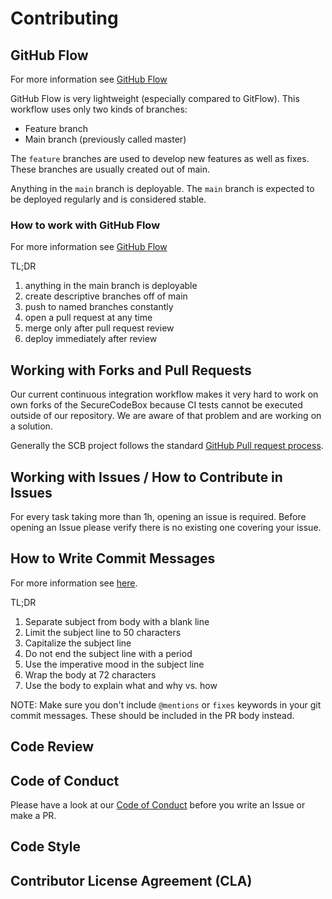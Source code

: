 # Contributing

## GitHub Flow

For more information see [GitHub Flow](https://githubflow.github.io/)

GitHub Flow is very lightweight (especially compared to GitFlow).
This workflow uses only two kinds of branches:

- Feature branch
- Main branch (previously called master)

The `feature` branches are used to develop new features as well as fixes.
These branches are usually created out of main.

Anything in the `main` branch is deployable.
The `main` branch is expected to be deployed regularly and is considered stable.

### How to work with GitHub Flow

For more information see [GitHub Flow](https://githubflow.github.io/)

TL;DR

1. anything in the main branch is deployable
2. create descriptive branches off of main
3. push to named branches constantly
4. open a pull request at any time
5. merge only after pull request review
6. deploy immediately after review

## Working with Forks and Pull Requests

Our current continuous integration workflow makes it very hard to work on own forks of the SecureCodeBox because CI tests cannot be executed outside of our repository. We are aware of that problem and are working on a solution.

Generally the SCB project follows the standard [GitHub Pull request process](https://docs.github.com/en/github/collaborating-with-issues-and-pull-requests/about-pull-requests).

## Working with Issues / How to Contribute in Issues

For every task taking more than 1h, opening an issue is required.
Before opening an Issue please verify there is no existing one covering your issue.

## How to Write Commit Messages

For more information see [here](https://chris.beams.io/posts/git-commit/).

TL;DR

1. Separate subject from body with a blank line
2. Limit the subject line to 50 characters
3. Capitalize the subject line
4. Do not end the subject line with a period
5. Use the imperative mood in the subject line
6. Wrap the body at 72 characters
7. Use the body to explain what and why vs. how

NOTE: Make sure you don't include `@mentions` or `fixes` keywords in your git commit messages. These should be included in the PR body instead.

## Code Review

## Code of Conduct

Please have a look at our [Code of Conduct](./CODE_OF_CONDUCT.md) before you write an Issue or make a PR.

## Code Style

## Contributor License Agreement (CLA)


